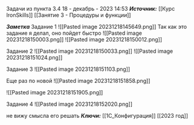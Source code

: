 
Задачи из пункта 3.4
 18 - декабрь - 2023  14:53 
***Источник:***  [[Курс IronSkills]] [[Занятие 3 - Процедуры и функции]]

***Заметка*** 
Задание 1
![[Pasted image 20231218145649.png]]
Так как это задание я делал, оно пойдет быстро
![[Pasted image 20231218150003.png]]
![[Pasted image 20231218150012.png]]

Задание 2
![[Pasted image 20231218150033.png]]
![[Pasted image 20231218151024.png]]

Задание 3
![[Pasted image 20231218151103.png]]

Еще раз по новой
![[Pasted image 20231218151858.png]]

![[Pasted image 20231218151905.png]]

Задание 4 
![[Pasted image 20231218152020.png]]

не вижу смысла его решать
***Ключи:*** [[1С_Конфигурация]] [[2023 год]]